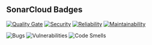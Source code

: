 ## SonarCloud Badges

[![Quality Gate](https://sonarcloud.io/api/project_badges/measure?project=rozaxa_Projektowanie_obiektowe_zadanie_6_client&metric=alert_status)](https://sonarcloud.io/summary/new_code?id=rozaxa_Projektowanie_obiektowe_zadanie_6_client)
[![Security](https://sonarcloud.io/api/project_badges/measure?project=rozaxa_Projektowanie_obiektowe_zadanie_6_client&metric=security_rating)](https://sonarcloud.io/summary/new_code?id=rozaxa_Projektowanie_obiektowe_zadanie_6_client)
[![Reliability](https://sonarcloud.io/api/project_badges/measure?project=rozaxa_Projektowanie_obiektowe_zadanie_6_client&metric=reliability_rating)](https://sonarcloud.io/summary/new_code?id=rozaxa_Projektowanie_obiektowe_zadanie_6_client)
[![Maintainability](https://sonarcloud.io/api/project_badges/measure?project=rozaxa_Projektowanie_obiektowe_zadanie_6_client&metric=sqale_rating)](https://sonarcloud.io/summary/new_code?id=rozaxa_Projektowanie_obiektowe_zadanie_6_client)




![Bugs](https://sonarcloud.io/api/project_badges/measure?project=rozaxa_Projektowanie_obiektowe_zadanie_6_client&metric=bugs)
![Vulnerabilities](https://sonarcloud.io/api/project_badges/measure?project=rozaxa_Projektowanie_obiektowe_zadanie_6_client&metric=vulnerabilities)
![Code Smells](https://sonarcloud.io/api/project_badges/measure?project=rozaxa_Projektowanie_obiektowe_zadanie_6_client&metric=code_smells)


